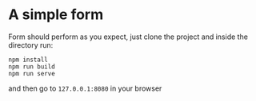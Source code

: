 # A simple form

Form should perform as you expect, just clone the project and inside the directory run:
```
npm install
npm run build
npm run serve
```

and then go to `127.0.0.1:8080` in your browser
